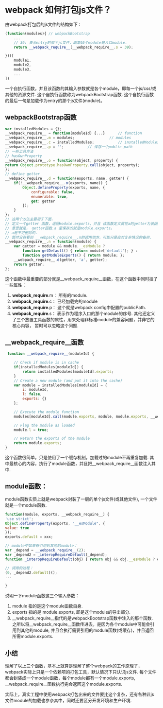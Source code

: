 # webpack 如何打包js文件？
由webpack打包后的js文件的结构如下：
```js
(function(modules){ // webpackBootstrap
    ...
    // 39: 表示entry的那个js文件，即第40个module是入口module.
    return __webpack_require__(__webpack_require__.s = 39);

})([
    module1,
    module2,
    module3,
    ...
])
```
一个自执行函数，并且该函数的其输入参数就是各个module，即每一个js/css/或其他的资源文件. 这个自执行函数称为webpackBootstrap函数. 
这个自执行函数的最后一句是加载作为entry的那个js文件(module)。

## webpackBootstrap函数
```js
var installedModules = {};
__webpack_require__ = function(moduleId) {...}	 	// function
__webpack_require__.m = modules;				// modules
__webpack_require__.c = installedModules;			// installedModules
__webpack_require__.p = '';			  // 保存一个public path	
// 一些工具方法
// hasOwnProperty
__webpack_require__.o = function(object, property) { 
return Object.prototype.hasOwnProperty.call(object, property); 
};
// define getter
__webpack_require__.d = function(exports, name, getter) {
    if(!__webpack_require__.o(exports, name)) {
        Object.defineProperty(exports, name, {
            configurable: false,
            enumerable: true,
            get: getter
        });
    }
};
// 这两个方法主要用于下面，
// 定义一个getter 函数，返回module.exports，并且 该函数定义属性a的getter为该函数，
// 意思就是， getter函数.a 里保存的就是module.exports。
// a是不可删除的.
// 暂时没有看到 __webpack_require__.n的调用地方，可能只是应对复杂情况的备用.	
__webpack_require__.n = function(module) {
    var getter = module && module.__esModule ?
        function getDefault() { return module['default']; } :
        function getModuleExports() { return module; };
    __webpack_require__.d(getter, 'a', getter);
    return getter;
};

```
这个函数中最重要的部分就是__webpack_require__函数，在这个函数中同时挂了一些属性：
1. __webpack_require__.m： 所有的module.
2. __webpack_require__.c： 已经加载完的module
3. __webpack_require__.p： 这个就是webpack config中配置的publicPath.
4. __webpack_require__.s： 表示作为程序入口的那个module的序号.
其他还定义了三个放置工具函数的属性，用来处理非标准module的兼容问题，并非它的核心内容， 暂时可以忽略这个问题.

## __webpack_require__函数
```js
 function __webpack_require__(moduleId) {

    // Check if module is in cache
    if(installedModules[moduleId]) {
        return installedModules[moduleId].exports;
    }
    // Create a new module (and put it into the cache)
    var module = installedModules[moduleId] = {
        i: moduleId,
        l: false,
        exports: {}
    };

    // Execute the module function
    modules[moduleId].call(module.exports, module, module.exports, __webpack_require__);

    // Flag the module as loaded
    module.l = true;

    // Return the exports of the module
    return module.exports;
}

```
这个函数很简单，只是使用了一个缓存机制，加载过的module不再重复加载. 其中最核心的内容，执行了module函数，并且把__webpack_require__函数注入其中.

## module函数：
module函数实质上就是webpack封装了一层的单个js文件(或其他文件), 一个文件就是一个module函数.
```js
function(module, exports, __webpack_require__) {
'use strict';
Object.defineProperty(exports, "__esModule", {
value: true
});
exports.default = xxx;

// module中如果有引用到其他的module：
var _depend = __webpack_require__(2);
var _depend2 = _interopRequireDefault(_depend);
function _interopRequireDefault(obj) { return obj && obj.__esModule ? obj : { default: obj }; }

// 调用的过程：
(0, _depend2.default)();
...

}
```
说明一下module函数这三个输入参数：
1. module 指的是这个module函数自身.
2. exports 指的是 module.exports, 即是这个module的导出部分.
3. __webpack_require__指代的是webpackBootstrap函数中注入的那个函数.
之所以将__webpack_require__函数传进去，是因为各个module中可能会引用到其他的module, 并且会执行需要引用的module函数(或缓存)，并且返回所需module.exports.

## 小结
理解了以上三个函数，基本上就算是理解了整个webpack的工作原理了，webpack实际上只是一个依赖项的打包工具，默认情况下只认识js文件. 每个文件都会封装成一个module函数，每个module都有一个module.exports, __webpack_require__函数执行完会返回这个module.exports.

实际上，真实工程中使用webpack打包出来的文件要比这个复杂，还有各种非js文件module的加载也参杂其中，同时还要区分开发环境和生产环境.